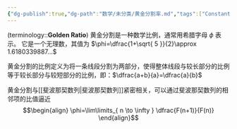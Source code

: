 ```yaml
---
{"dg-publish":true,"dg-path":"数学/未分类/黄金分割率.md","tags":["Constant"],"permalink":"/数学/未分类/黄金分割率/","dgPassFrontmatter":true,"noteIcon":"","created":"2024-07-24T13:12:33.110+08:00","updated":"2024-11-22T17:26:35.201+08:00"}
---
```



(terminology::**Golden Ratio**)
黄金分割是一种数学比例，通常用希腊字母 $\phi$ 表示。
它是一个无理数，其值为 $\phi=\dfrac{1+\sqrt{ 5 }}{2}\approx 1.6180339887...$

黄金分割的比例定义为将一条线段分割为两部分，使得整体线段与较长部分的比例等于较长部分与较短部分的比例，即：$\dfrac{a+b}{a}=\dfrac{a}{b}$

黄金分割与[[斐波那契数列\|斐波那契数列]]紧密相关，可以通过斐波那契数列的相邻项的比值逼近
$$\begin{align}
\phi=\lim\limits_{ n \to \infty } \dfrac{F(n+1)}{F(n)}
\end{align}$$

